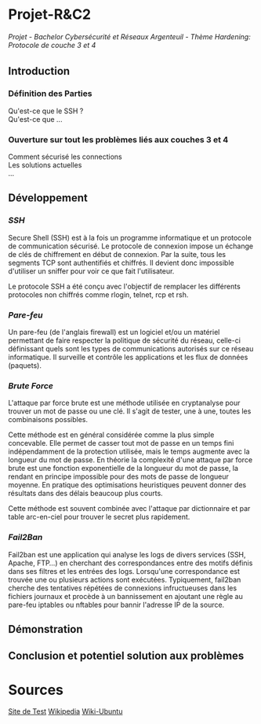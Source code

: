 # Projet-R&C2  
  ###### Projet - Bachelor Cybersécurité et Réseaux Argenteuil - Thème Hardening: Protocole de couche 3 et 4  

## Introduction  

  ### Définition des Parties
   Qu'est-ce que le SSH ?  
   Qu'est-ce que ...  
  
  ### Ouverture sur tout les problèmes liés aux couches 3 et 4
   Comment sécurisé les connections  
   Les solutions actuelles  
   ...  

## Développement  

  ###  ***SSH***  
  
   Secure Shell (SSH) est à la fois un programme informatique et un protocole de communication sécurisé. Le protocole de connexion impose un échange de clés de         chiffrement en début de connexion. Par la suite, tous les segments TCP sont authentifiés et chiffrés. Il devient donc impossible d'utiliser un sniffer pour voir ce que fait l'utilisateur.

Le protocole SSH a été conçu avec l'objectif de remplacer les différents protocoles non chiffrés comme rlogin, telnet, rcp et rsh.


  ### ***Pare-feu***  
  
   Un pare-feu (de l'anglais firewall) est un logiciel et/ou un matériel permettant de faire respecter la politique de sécurité du réseau, celle-ci définissant quels sont les types de communications autorisés sur ce réseau informatique. Il surveille et contrôle les applications et les flux de données (paquets).

  ### ***Brute Force***  
  
  L'attaque par force brute est une méthode utilisée en cryptanalyse pour trouver un mot de passe ou une clé. Il s'agit de tester, une à une, toutes les combinaisons possibles.

Cette méthode est en général considérée comme la plus simple concevable. Elle permet de casser tout mot de passe en un temps fini indépendamment de la protection utilisée, mais le temps augmente avec la longueur du mot de passe. En théorie la complexité d'une attaque par force brute est une fonction exponentielle de la longueur du mot de passe, la rendant en principe impossible pour des mots de passe de longueur moyenne. En pratique des optimisations heuristiques peuvent donner des résultats dans des délais beaucoup plus courts.

Cette méthode est souvent combinée avec l'attaque par dictionnaire et par table arc-en-ciel pour trouver le secret plus rapidement.

  ### ***Fail2Ban***  
  
  Fail2ban est une application qui analyse les logs de divers services (SSH, Apache, FTP…) en cherchant des correspondances entre des motifs définis dans ses filtres et les entrées des logs. Lorsqu'une correspondance est trouvée une ou plusieurs actions sont exécutées. Typiquement, fail2ban cherche des tentatives répétées de connexions infructueuses dans les fichiers journaux et procède à un bannissement en ajoutant une règle au pare-feu iptables ou nftables pour bannir l'adresse IP de la source.


## Démonstration  


## Conclusion et potentiel solution aux problèmes  

# Sources  
[Site de Test](https://www.youtube.com/watch?v=dQw4w9WgXcQ)
[Wikipedia](Wikipedia.com)
[Wiki-Ubuntu](doc.ubuntu-fr.org)

